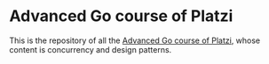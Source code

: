# Advanced Go course of Platzi

This is the repository of all the [Advanced Go course of Platzi](https://platzi.com/clases/2388-golang-avanzado/39199-sync-mutex-lock-y-unlock), whose content is concurrency and design patterns. 
